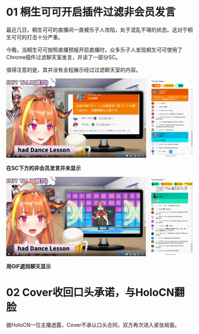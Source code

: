# 01 桐生可可开启插件过滤非会员发言

最近几日，桐生可可的直播间一直被乐子人攻陷，处于混乱不堪的状态。这对于桐生可可的打击十分严重。

今晚，当桐生可可按照直播预报开启直播时，众多乐子人发现桐生可可使用了Chrome插件过滤聊天室发言，并读了一部分SC。

值得注意的是，其并没有全程展示经过过滤聊天室的内容。

![仅显示会员发言](img-chitchat-20201027-membership-and-sc.png)

**在SC下方的非会员发言并未显示**

![用GIF遮挡聊天显示](img-chitchat-20201027-gif-instead-of-chat.png)

**用GIF遮挡聊天显示**

# 02 Cover收回口头承诺，与HoloCN翻脸

据HoloCN一位主播透露，Cover不承认口头合同，双方再次进入紧张局面。